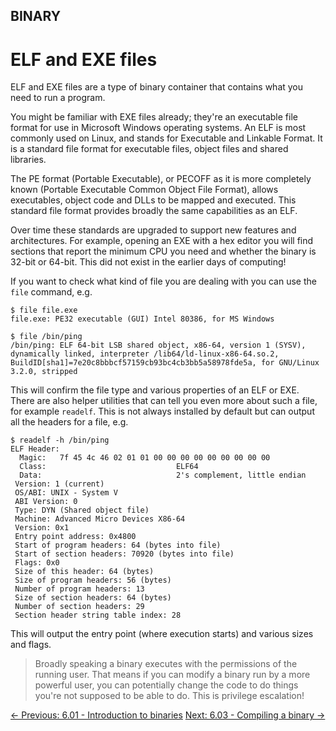 ## BINARY

# ELF and EXE files

ELF and EXE files are a type of binary container that contains what you need to run a program.

You might be familiar with EXE files already; they're an executable
file format for use in Microsoft Windows operating systems. An ELF is
most commonly used on Linux, and stands for Executable and Linkable
Format. It is a standard file format for executable files, object files
and shared libraries.

The PE format (Portable Executable), or PECOFF as it is more
completely known (Portable Executable Common Object File Format), allows
 executables, object code and DLLs to be mapped and executed. This
standard file format provides broadly the same capabilities as an ELF.

Over time these standards are upgraded to support new features and
architectures. For example, opening an EXE with a hex editor you will
find sections that report the minimum CPU you need and whether the
binary is 32-bit or 64-bit. This did not exist in the earlier days of
computing!

If you want to check what kind of file you are dealing with you can use the `file` command, e.g.

```console
$ file file.exe
file.exe: PE32 executable (GUI) Intel 80386, for MS Windows

$ file /bin/ping
/bin/ping: ELF 64-bit LSB shared object, x86-64, version 1 (SYSV), dynamically linked, interpreter /lib64/ld-linux-x86-64.so.2, BuildID[sha1]=7e20c8bbbcf57159cb93bc4cb3bb5a58978fde5a, for GNU/Linux 3.2.0, stripped
```

This will confirm the file type and various properties of an ELF or
EXE. There are also helper utilities that can tell you even more about
such a file, for example `readelf`. This is not always installed by default but can output all the headers for a file, e.g.

```console
$ readelf -h /bin/ping
ELF Header:
  Magic:   7f 45 4c 46 02 01 01 00 00 00 00 00 00 00 00 00
  Class:                             ELF64
  Data:                              2's complement, little endian
 Version: 1 (current)
 OS/ABI: UNIX - System V
 ABI Version: 0
 Type: DYN (Shared object file)
 Machine: Advanced Micro Devices X86-64
 Version: 0x1
 Entry point address: 0x4800
 Start of program headers: 64 (bytes into file)
 Start of section headers: 70920 (bytes into file)
 Flags: 0x0
 Size of this header: 64 (bytes)
 Size of program headers: 56 (bytes)
 Number of program headers: 13
 Size of section headers: 64 (bytes)
 Number of section headers: 29
 Section header string table index: 28
```

This will output the entry point (where execution starts) and various sizes and flags.

> Broadly speaking a binary executes with the permissions of the
> running user. That means if you can modify a binary run by a more
> powerful user, you can potentially change the code to do things you're
> not supposed to be able to do. This is privilege escalation!

[← Previous: 6.01 - Introduction to binaries](https://play.cyberstart.com/field-manual/8fe3a086-d7eb-11eb-b2fc-0242ac140009)
[Next: 6.03 - Compiling a binary →](https://play.cyberstart.com/field-manual/8fe69958-d7eb-11eb-989f-0242ac140009)
